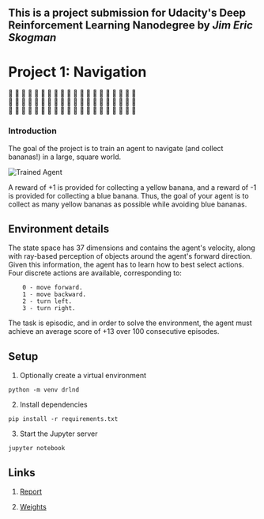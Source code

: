 [//]: # (Image References)

[image1]: https://user-images.githubusercontent.com/10624937/42135619-d90f2f28-7d12-11e8-8823-82b970a54d7e.gif "Trained Agent"

## This is a project submission for Udacity's Deep Reinforcement Learning Nanodegree by *Jim Eric Skogman*

# Project 1: Navigation

:banana: :banana: :banana: :banana: :banana: :banana: :banana: :banana: :banana: :banana:
:banana: :banana: :banana: :banana: :banana: :banana: :banana: :banana: :banana: :banana:
<br/>
:banana: :banana: :banana: :banana: :banana: :banana: :banana: :banana: :banana: :banana:
:banana: :banana: :banana: :banana: :banana: :banana: :banana: :banana: :banana: :banana:
<br/>
:banana: :banana: :banana: :banana: :banana: :banana: :banana: :banana: :banana: :banana:
:banana: :banana: :banana: :banana: :banana: :banana: :banana: :banana: :banana: :banana:

### Introduction

The goal of the project is to train an agent to navigate (and collect bananas!) in a large, square world.  

![Trained Agent][image1]

A reward of +1 is provided for collecting a yellow banana, and a reward of -1 is provided for collecting a blue banana.  Thus, the goal of your agent is to collect as many yellow bananas as possible while avoiding blue bananas.  


## Environment details

The state space has 37 dimensions and contains the agent's velocity, along with ray-based perception of objects around the agent's forward direction. Given this information, the agent has to learn how to best select actions. Four discrete actions are available, corresponding to:

```
    0 - move forward.
    1 - move backward.
    2 - turn left.
    3 - turn right.
```

The task is episodic, and in order to solve the environment, the agent must achieve an average score of +13 over 100 consecutive episodes.


## Setup

1. Optionally create a virtual environment

```
python -m venv drlnd
```

2. Install dependencies

```
pip install -r requirements.txt
```

3. Start the Jupyter server

```
jupyter notebook
```

## Links

1. [Report](./Report.html)

2. [Weights](./checkpoint.pth) 
